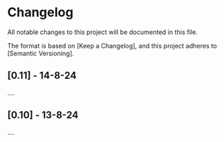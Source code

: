 # Changelog

All notable changes to this project will be documented in this file.

The format is based on [Keep a Changelog],
and this project adheres to [Semantic Versioning].

## [0.11] - 14-8-24
....

## [0.10] - 13-8-24
....